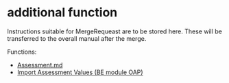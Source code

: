 #  additional function

Instructions suitable for MergeRequeast are to be stored here.
These will be transferred to the overall manual after the merge.

Functions:
- [Assessment.md](Assessment.md)
- [Import Assessment Values (BE module OAP)](ImportAssessmentValues.md)
